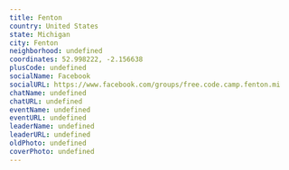 ```yaml
---
title: Fenton
country: United States
state: Michigan
city: Fenton
neighborhood: undefined
coordinates: 52.998222, -2.156638
plusCode: undefined
socialName: Facebook
socialURL: https://www.facebook.com/groups/free.code.camp.fenton.mi
chatName: undefined
chatURL: undefined
eventName: undefined
eventURL: undefined
leaderName: undefined
leaderURL: undefined
oldPhoto: undefined
coverPhoto: undefined
---
```

